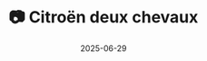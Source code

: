 ---
title: '📷 Citroën deux chevaux'
date: '2025-06-29'
image: 'https://cdn.diblasio.social/static/photos/2025/20250629_153118.jpg'
thumbnail: 'https://cdn.diblasio.social/static/photos/2025/thumbnails/20250629_153118.jpg'
alt_text: "A vintage grey car parked beside a brick house in Huizen, Netherlands."
tags:
  - "#Photography"
  - "#Netherlands"
  - "#Huizen"
  - "#Vintage"
  - "#UrbanExploration"
  - "#ProcessZero"
  - "#ShotOniPhone"
  - "#Halide"
description: ''
created_date: '2025-06-29'
location: "44, Melkweg, De Noord, Huizen, Noord-Holland, Nederland, 1271 TG, Nederland"
exif_data: "Apple iPhone 15 Pro 9mm f/2.8 (1/240 | f/2.8 | ISO 20)"
draft: false
---